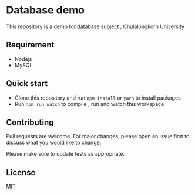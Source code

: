 # Database demo

This repository is a demo for database subject , Chulalongkorn University

## Requirement
* Nodejs
* MySQL

## Quick start
* Clone this repository and run `npm install` or `yarn` to install packages
* Run `npm run watch` to compile , run and watch this workspace

## Contributing
Pull requests are welcome. For major changes, please open an issue first to discuss what you would like to change.

Please make sure to update tests as appropriate.

## License
[MIT](https://choosealicense.com/licenses/mit/)
